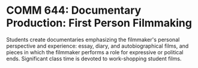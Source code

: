 # COMM 644: Documentary Production: First Person Filmmaking

Students create documentaries emphasizing the filmmaker's personal perspective and experience: essay, diary, and autobiographical films, and pieces in which the filmmaker performs a role for expressive or political ends. Significant class time is devoted to work-shopping student films.